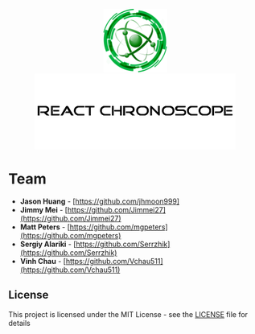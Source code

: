 <p align="center">
<img src="/src/assets/ChronoScope.png" width="25%" height="30%">
<br/>
<img src="/src/assets/ChronoScopeTitle.png">
</p>


# Team

<!-- Jason Huang (https://github.com/jhmoon999)<br/>
Jimmy Mei (https://github.com/Jimmei27)<br/>
Matt Peters (https://github.com/mgpeters)<br/>
Sergiy Alariki (https://github.com/Serrzhik)<br/>
Vinh Chau (https://github.com/Vchau511) -->

- **Jason Huang** - [https://github.com/jhmoon999]
- **Jimmy Mei** - [https://github.com/Jimmei27](https://github.com/Jimmei27)
- **Matt Peters** - [https://github.com/mgpeters](https://github.com/mgpeters)
- **Sergiy Alariki** - [https://github.com/Serrzhik](https://github.com/Serrzhik)
- **Vinh Chau** - [https://github.com/Vchau511](https://github.com/Vchau511)

## License

This project is licensed under the MIT License - see the [LICENSE](LICENSE) file for details